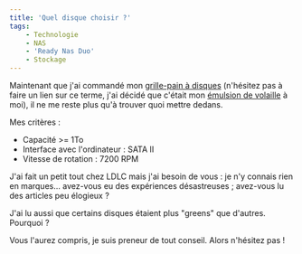 ```yaml
---
title: 'Quel disque choisir ?'
tags:
    - Technologie
    - NAS
    - 'Ready Nas Duo'
    - Stockage
---
```


Maintenant que j'ai commandé mon
[grille-pain à disques](/2009/02/quel-serveur-nas-pour-la-maison/) (n'hésitez
pas à faire un lien sur ce terme, j'ai décidé que c'était mon
[émulsion de volaille](http://www.teulliac.com/killzone-2-sinvite-au-sony-style-store/)
à moi), il ne me reste plus qu'à trouver quoi mettre dedans.

Mes critères :

-   Capacité &gt;= 1To
-   Interface avec l'ordinateur : SATA II
-   Vitesse de rotation : 7200 RPM

J'ai fait un petit tout chez LDLC mais j'ai besoin de vous : je n'y connais rien
en marques… avez-vous eu des expériences désastreuses ; avez-vous lu des
articles peu élogieux ?

J'ai lu aussi que certains disques étaient plus "greens" que d'autres. Pourquoi
?

Vous l'aurez compris, je suis preneur de tout conseil. Alors n'hésitez pas !
